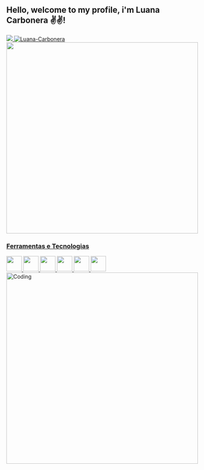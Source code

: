 ## Hello, welcome to my profile, i'm Luana Carbonera ✌️✌️! 
 <div>
  <a href="https://github.com/Luana-Carbonera">
  <img align="eight" src="https://github-readme-stats.vercel.app/api?username=Luana-Carbonera&show_icons=true&theme=highcontrast&include_all_commits=true&count_private=true"/>
  <img align="eight" src="https://github-readme-streak-stats.herokuapp.com/?user=Luana-Carbonera&theme=highcontrast" alt="Luana-Carbonera" />
  <img align="center" width="500" src="https://github-readme-stats.vercel.app/api/top-langs/?username=Luana-Carbonera&layout=compact&langs_count=7&theme=highcontrast"/>
  
 
</div>
 
### Ferramentas e Tecnologias
<img src="https://cdn.jsdelivr.net/gh/devicons/devicon/icons/git/git-original.svg" width="40" height="40"/>
<img src="https://cdn.jsdelivr.net/gh/devicons/devicon/icons/css3/css3-original.svg" width="40" height="40"/>
<img src="https://cdn.jsdelivr.net/gh/devicons/devicon/icons/html5/html5-original.svg" width="40" height="40"/>
<img src="https://cdn.jsdelivr.net/gh/devicons/devicon/icons/python/python-original.svg" width="40" height="40"/>
<img src="https://cdn.jsdelivr.net/gh/devicons/devicon/icons/vscode/vscode-original.svg" width="40" height="40"/>
<img src="https://cdn.jsdelivr.net/gh/devicons/devicon/icons/pycharm/pycharm-original.svg" width="40" height="40"/>
<br><img align="center" alt="Coding" width="500" src="https://miro.medium.com/max/1600/0*K2WLMTExLyida7OR.gif" />
